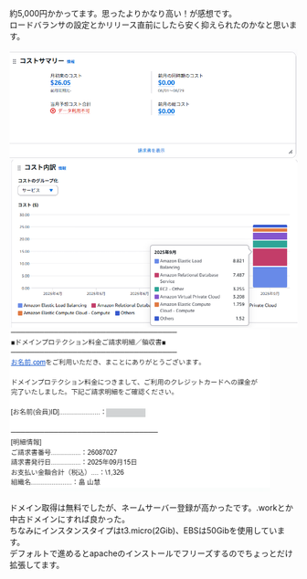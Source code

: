 約5,000円かかってます。思ったよりかなり高い！が感想です。<br>
ロードバランサの設定とかリリース直前にしたら安く抑えられたのかなと思います。

![alt text](../images/section3-1/section3-1-1.png)
![alt text](../images/section3-1/section3-1.png)
![alt text](../images/section3-1/section3-1-2.png)

ドメイン取得は無料でしたが、ネームサーバー登録が高かったです。.workとか中古ドメインにすれば良かった。<br>
ちなみにインスタンスタイプはt3.micro(2Gib)、EBSは50Gibを使用しています。<br>
デフォルトで進めるとapacheのインストールでフリーズするのでちょっとだけ拡張してます。
